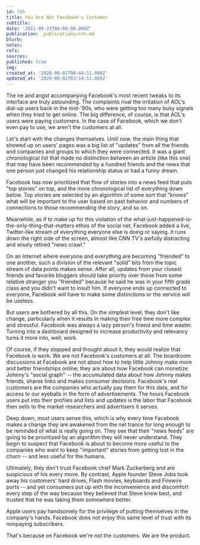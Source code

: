 ```yaml
---
id: 745
title: You Are Not Facebook's Customer
subtitle: 
date: '2011-09-23T04:00:00.000Z'
publication: _publications/cnn.md
blurb: 
notes: 
refs: 
sources: 
published: true
img: 
created_at: '2020-08-02T00:44:11.000Z'
updated_at: '2020-08-02T03:14:51.000Z'
---
```

The ire and angst accompanying Facebook's most recent tweaks to its interface are truly astounding. The complaints rival the irritation of AOL's dial-up users back in the mid-'90s, who were getting too many busy signals when they tried to get online. The big difference, of course, is that AOL's users were paying customers. In the case of Facebook, which we don't even pay to use, we aren't the customers at all.

Let's start with the changes themselves. Until now, the main thing that showed up on users' pages was a big list of "updates" from all the friends and companies and groups to which they were connected. It was a giant chronological list that made no distinction between an article (like this one) that may have been recommended by a hundred friends and the news that one person just changed his relationship status or had a funny dream.

Facebook has now prioritized that flow of stories into a news feed that puts "top stories" on top, and the more chronological list of everything down below. Top stories are selected by an algorithm of some sort that "knows" what will be important to the user based on past behavior and numbers of connections to those recommending the story, and so on.

Meanwhile, as if to make up for this violation of the what-just-happened-is-the-only-thing-that-matters ethos of the social net, Facebook added a live, Twitter-like stream of everything everyone else is doing or saying. It runs down the right side of the screen, almost like CNN TV's awfully distracting and wisely retired "news crawl."

On an Internet where everyone and everything are becoming "friended" to one another, such a division of the relevant "solid" bits from the topic stream of data points makes sense. After all, updates from your closest friends and favorite bloggers should take priority over those from some relative stranger you "friended" because he said he was in your fifth grade class and you didn't want to insult him. If everyone ends up connected to everyone, Facebook will have to make some distinctions or the service will be useless.

But users are bothered by all this. On the simplest level, they don't like change, particularly when it results in making their free time more complex and stressful. Facebook was always a lazy person's friend and time waster. Turning into a dashboard designed to increase productivity and relevancy turns it more into, well, work.

Of course, if they stopped and thought about it, they would realize that Facebook is work. We are not Facebook's customers at all. The boardroom discussions at Facebook are not about how to help little Johnny make more and better friendships online; they are about how Facebook can monetize Johnny's "social graph" -- the accumulated data about how Johnny makes friends, shares links and makes consumer decisions. Facebook's real customers are the companies who actually pay them for this data, and for access to our eyeballs in the form of advertisements. The hours Facebook users put into their profiles and lists and updates is the labor that Facebook then sells to the market researchers and advertisers it serves.

Deep down, most users sense this, which is why every time Facebook makes a change they are awakened from the net trance for long enough to be reminded of what is really going on. They see that their "news feeds" are going to be prioritized by an algorithm they will never understand. They begin to suspect that Facebook is about to become more useful to the companies who want to keep "important" stories from getting lost in the churn -- and less useful for the humans.

Ultimately, they don't trust Facebook chief Mark Zuckerberg and are suspicious of his every move. By contrast, Apple founder Steve Jobs took away his customers' hard drives, Flash movies, keyboards and Firewire ports -- and yet consumers put up with the inconvenience and discomfort every step of the way because they believed that Steve knew best, and trusted that he was taking them somewhere better.

Apple users pay handsomely for the privilege of putting themselves in the company's hands. Facebook does not enjoy this same level of trust with its nonpaying subscribers.

That's because on Facebook we're not the customers. We are the product.
